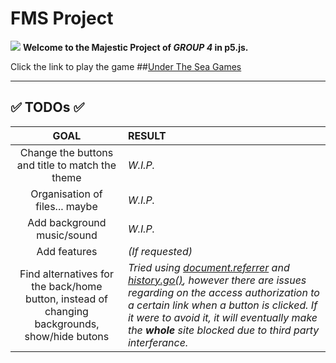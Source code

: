# FMS Project 

![](https://ih0.redbubble.net/image.5040859852.6664/raf,1000x350,075,t,fafafa:ca443f4786.jpg)
**Welcome to the Majestic Project of _GROUP 4_ in p5.js.**

Click the link to play the game 
##[Under The Sea Games](https://jaycep3n.github.io/FMS_Team4/)

<hr>

## :white_check_mark: TODOs :white_check_mark:

| GOAL  | RESULT |
| :---: | :---   |
| Change the buttons and title to match the theme  | _W.I.P._
| Organisation of files... maybe  | _W.I.P._
| Add background music/sound  | _W.I.P._
| Add features  | *(If requested)*
| Find alternatives for the back/home button, instead of changing backgrounds, show/hide butons  | _Tried using [document.referrer](https://developer.mozilla.org/en-US/docs/Web/API/Document/referrer) and [history.go()](https://developer.mozilla.org/en-US/docs/Web/API/History/go), however there are issues regarding on the access authorization to a certain link when a button is clicked. If it were to avoid it, it will eventually make the **whole** site blocked due to third party interferance._ 


